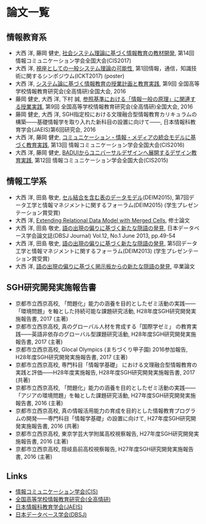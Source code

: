 # 論文一覧
## 情報教育系
- 大西 洋, 藤岡 健史, [社会システム理論に基づく情報教育の教材開発](2017CIS-system/README.md), 第14回 情報コミュニケーション学会全国大会(CIS2017)
- 大西 洋, [視座としての一般システム理論の可能性](2017ICKT-system/README.md), 第1回情報，通信，知識技術に関するシンポジウム(ICKT2017) (poster)
- 大西 洋, [システム論に基づく情報教育の授業計画と教育実践](2016zen-system/README.md), 第9回 全国高等学校情報教育研究会(全高情研)全国大会, 2016
- 藤岡 健史, 大西 洋, 下村 誠, [参照基準における「情報一般の原理」に関連する授業実践](http://www.zenkojoken.jp/09kanagawa/subcom/?action=common_download_main&upload_id=1176), 第9回 全国高等学校情報教育研究会(全高情研)全国大会, 2016
- 藤岡 健史, 大西 洋, SGH指定校における文理融合型情報教育カリキュラムの構築――基礎情報学を取り入れた新科目の設置に向けて――, 日本情報科教育学会(JAEIS)第6回研究会, 2016
- 大西 洋, 藤岡 健史, [コミュニケーション・情報・メディアの統合モデルに基づく教育実践](2016CIS-communication/README.md), 第13回 情報コミュニケーション学会全国大会(CIS2016)
- 大西 洋, 藤岡 健史, [BADUIからユニバーサルデザインへ展開するデザイン教育実践](2015CIS-design/README.md), 第12回 情報コミュニケーション学会全国大会(CIS2015)

## 情報工学系
- 大西 洋, 田島 敬史, [セル結合を含む表のデータモデル](2015DEIM-ir/README.md)(DEIM2015), 第7回データ工学と情報マネジメントに関するフォーラム(DEIM2015) (学生プレゼンテーション賞受賞)
- 大西 洋, [Extending Relational Data Model with Merged Cells](2015DEIM-ir/README.md), 修士論文
- 大西 洋, 田島 敬史, [語の出現の偏りに基づく新たな隠語の発見](2013DEIM-ir/README.md), 日本データベース学会論文誌(DBSJ Journal) Vol.12, No.1 June 2013, pp.49-54
- 大西 洋, 田島 敬史, [語の出現の偏りに基づく新たな隠語の発見](2013DEIM-ir/README.md), 第5回データ工学と情報マネジメントに関するフォーラム(DEIM2013) (学生プレゼンテーション賞受賞)
- 大西 洋, [語の出現の偏りに基づく掲示板からの新たな隠語の発見](2013DEIM-ir/README.md), 卒業論文

## SGH研究開発実施報告書
- 京都市立西京高校, 「問題化」能力の涵養を目的としたゼミ活動の実践――「環境問題」を軸とした持続可能な課題研究活動, H28年度SGH研究開発実施報告書, 2017 (主著)
- 京都市立西京高校, 真のグローバル人材を育成する「国際学ゼミ」 の教育実践――英語非依存のグローバル型課題研究活動, H28年度SGH研究開発実施報告書, 2017 (主著)
- 京都市立西京高校, Glocal Olympics (まちづくり甲子園) 2016参加報告, H28年度SGH研究開発実施報告書, 2017 (主著)
- 京都市立西京高校, 専門科目「情報学基礎」 における文理融合型情報教育の実践と評価――H28年度実施報告, H28年度SGH研究開発実施報告書, 2017 (共著)
- 京都市立西京高校, 「問題化」能力の涵養を目的としたゼミ活動の実践――「アジアの環境問題」を軸とした課題研究活動, H27年度SGH研究開発実施報告書, 2016 (主著)
- 京都市立西京高校, 真の情報活用能力の育成を目的とした情報教育プログラムの開発――専門科目「情報学基礎」の設置に向けて, H27年度SGH研究開発実施報告書, 2016 (共著)
- 京都市立西京高校, 東京学芸大学附属高校視察報告, H27年度SGH研究開発実施報告書, 2016 (主著)
- 京都市立西京高校, 隠岐島前高校視察報告, H27年度SGH研究開発実施報告書, 2016 (主著)

## Links
- [情報コミュニケーション学会(CIS)](http://www.cis.gr.jp)
- [全国高等学校情報教育研究会(全高情研)](http://zenkojoken.jp)
- [日本情報科教育学会(JAEIS)](http://jaeis.org)
- [日本データベース学会(DBSJ)](http://dbsj.org)
